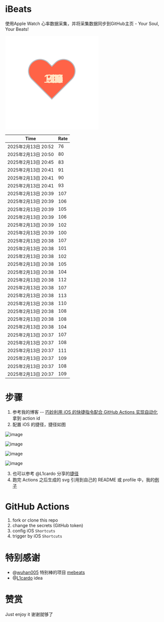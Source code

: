 # iBeats
使用Apple Watch 心率数据采集，并将采集数据同步到GitHub主页 - Your Soul, Your Beats!

![](./files/heart.svg)

<!--START_SECTION:my_heart_rate-->
| Time | Rate | 
 | ---- | ---- | 
| 2025年2月13日 20:52 | 76 |
| 2025年2月13日 20:50 | 80 |
| 2025年2月13日 20:45 | 83 |
| 2025年2月13日 20:41 | 91 |
| 2025年2月13日 20:41 | 90 |
| 2025年2月13日 20:41 | 93 |
| 2025年2月13日 20:39 | 107 |
| 2025年2月13日 20:39 | 106 |
| 2025年2月13日 20:39 | 105 |
| 2025年2月13日 20:39 | 106 |
| 2025年2月13日 20:39 | 102 |
| 2025年2月13日 20:39 | 100 |
| 2025年2月13日 20:38 | 107 |
| 2025年2月13日 20:38 | 101 |
| 2025年2月13日 20:38 | 102 |
| 2025年2月13日 20:38 | 105 |
| 2025年2月13日 20:38 | 104 |
| 2025年2月13日 20:38 | 112 |
| 2025年2月13日 20:38 | 107 |
| 2025年2月13日 20:38 | 113 |
| 2025年2月13日 20:38 | 110 |
| 2025年2月13日 20:38 | 108 |
| 2025年2月13日 20:38 | 108 |
| 2025年2月13日 20:38 | 104 |
| 2025年2月13日 20:37 | 107 |
| 2025年2月13日 20:37 | 108 |
| 2025年2月13日 20:37 | 111 |
| 2025年2月13日 20:37 | 109 |
| 2025年2月13日 20:37 | 108 |
| 2025年2月13日 20:37 | 109 |

<!--END_SECTION:my_heart_rate-->

# 步骤
1. 参考我的博客 -- [巧妙利用 iOS 的快捷指令配合 GitHub Actions 实现自动化](https://github.com/yihong0618/gitblog/issues/198) 拿到 action id
2. 配置 iOS 的捷径，捷径如图

![image](https://user-images.githubusercontent.com/15976103/122154218-0db0b480-ce97-11eb-93bb-5aec07c558dc.png)

![image](https://user-images.githubusercontent.com/15976103/122154236-186b4980-ce97-11eb-8e4b-70551a0391ae.png)

![image](https://user-images.githubusercontent.com/15976103/122154268-2d47dd00-ce97-11eb-902e-3acf292265a9.png)

![image](https://user-images.githubusercontent.com/15976103/122174055-fa144680-ceb4-11eb-9be2-3eb83cd516f7.png)

3. 也可以参考 @L1cardo 分享的[捷径](https://www.icloud.com/shortcuts/6ab6047b459c41ad822ad6b94b1c03d4)
4. 跑完 Actions 之后生成的 svg 引用到自己的 README 或 profile 中，我的[例子](https://github.com/yihong0618) 

# GitHub Actions

1. fork or clone this repo
2. change the secrets (GitHub token)
3. config iOS `Shortcuts` 
4. trigger by iOS `Shortcuts`

# 特别感谢
- @[wuhan005](https://github.com/wuhan005) 特别棒的项目 [mebeats](https://github.com/wuhan005/mebeats)
- @[L1cardo](https://github.com/L1cardo) idea

# 赞赏
Just enjoy it
谢谢就够了
